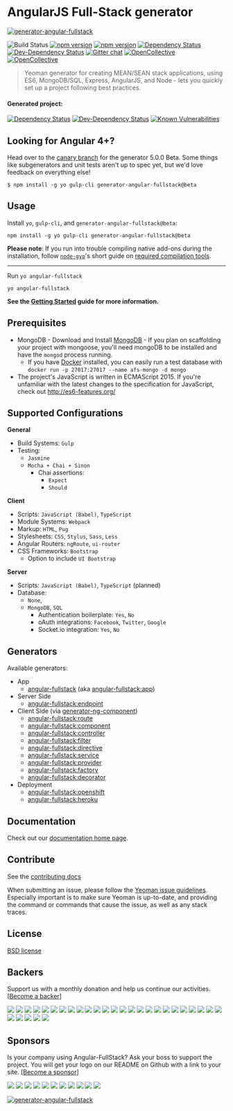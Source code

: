 # AngularJS Full-Stack generator
[![generator-angular-fullstack](https://angular-fullstack.github.io/assets/angular-fullstack-logo.svg)](https://angular-fullstack.github.io/)

![Build Status](https://img.shields.io/circleci/project/angular-fullstack/generator-angular-fullstack/master.svg)
[![npm version](https://img.shields.io/npm/v/generator-angular-fullstack.svg)](https://www.npmjs.com/package/generator-angular-fullstack)
[![npm version](https://img.shields.io/npm/v/generator-angular-fullstack/beta.svg)](https://www.npmjs.com/package/generator-angular-fullstack)
[![Dependency Status](https://img.shields.io/david/angular-fullstack/generator-angular-fullstack/canary.svg)](https://david-dm.org/angular-fullstack/generator-angular-fullstack/canary)
[![Dev-Dependency Status](https://img.shields.io/david/dev/angular-fullstack/generator-angular-fullstack/canary.svg)](https://david-dm.org/angular-fullstack/generator-angular-fullstack/canary#info=devDependencies)
[![Gitter chat](https://img.shields.io/gitter/room/DaftMonk/generator-angular-fullstack.svg)](https://gitter.im/DaftMonk/generator-angular-fullstack)
[![OpenCollective](https://opencollective.com/angular-fullstack/backers/badge.svg)](#backers)
[![OpenCollective](https://opencollective.com/angular-fullstack/sponsors/badge.svg)](#sponsors)
> Yeoman generator for creating MEAN/SEAN stack applications, using ES6, MongoDB/SQL, Express, AngularJS, and Node - lets you quickly set up a project following best practices.



#### Generated project: 
[![Dependency Status](https://img.shields.io/david/angular-fullstack/angular-fullstack-deps.svg)](https://david-dm.org/angular-fullstack/angular-fullstack-deps/5.0.0)
[![Dev-Dependency Status](https://img.shields.io/david/dev/angular-fullstack/angular-fullstack-deps.svg)](https://david-dm.org/angular-fullstack/angular-fullstack-deps/5.0.0#info=devDependencies)
[![Known Vulnerabilities](https://snyk.io/package/npm/angular-fullstack-deps/badge.svg)](https://snyk.io/package/npm/angular-fullstack-deps)

## Looking for Angular 4+?

Head over to the [canary branch](https://github.com/angular-fullstack/generator-angular-fullstack/tree/canary) for the generator 5.0.0 Beta. Some things like subgenerators and unit tests aren't up to spec yet, but we'd love feedback on everything else!

`$ npm install -g yo gulp-cli generator-angular-fullstack@beta`

## Usage

Install `yo`, `gulp-cli`, and `generator-angular-fullstack@beta`:
```
npm install -g yo gulp-cli generator-angular-fullstack@beta
```
__Please note__: If you run into trouble compiling native add-ons during the installation, follow [`node-gyp`](https://github.com/nodejs/node-gyp)'s short guide on [required compilation tools](https://github.com/nodejs/node-gyp#installation).

---

Run `yo angular-fullstack`
```
yo angular-fullstack
```

**See the [Getting Started](https://angular-fullstack.github.io/get-started/) guide for more information.**

## Prerequisites

* MongoDB - Download and Install [MongoDB](https://www.mongodb.com/download-center#community) - If you plan on scaffolding your project with mongoose, you'll need mongoDB to be installed and have the `mongod` process running.
  * If you have [Docker](https://www.docker.com/) installed, you can easily run a test database with `docker run -p 27017:27017 --name afs-mongo -d mongo`
* The project's JavaScript is written in ECMAScript 2015. If you're unfamiliar with the latest changes to the specification for JavaScript, check out http://es6-features.org/

## Supported Configurations

**General**

* Build Systems: `Gulp`
* Testing: 
  * `Jasmine`
  * `Mocha + Chai + Sinon`
    * Chai assertions:
      * `Expect`
      * `Should`

**Client**

* Scripts: `JavaScript (Babel)`, `TypeScript`
* Module Systems: `Webpack`
* Markup:  `HTML`, `Pug`
* Stylesheets: `CSS`, `Stylus`, `Sass`, `Less`
* Angular Routers: `ngRoute`, `ui-router`
* CSS Frameworks: `Bootstrap`
  * Option to include `UI Bootstrap`

**Server**

* Scripts: `JavaScript (Babel)`, `TypeScript` (planned)
* Database:
  * `None`,
  * `MongoDB`, `SQL`
    * Authentication boilerplate: `Yes`, `No`
    * oAuth integrations: `Facebook`, `Twitter`, `Google`
    * Socket.io integration: `Yes`, `No`


## Generators

Available generators:

* App
    - [angular-fullstack](https://angular-fullstack.github.io/generators/app/) (aka [angular-fullstack:app](https://angular-fullstack.github.io/generators/app/))
* Server Side
    - [angular-fullstack:endpoint](https://angular-fullstack.github.io/generators/endpoint)
* Client Side (via [generator-ng-component](https://github.com/DaftMonk/generator-ng-component))
    - [angular-fullstack:route](https://angular-fullstack.github.io/generators/route)
    - [angular-fullstack:component](https://angular-fullstack.github.io/generators/component)
    - [angular-fullstack:controller](https://angular-fullstack.github.io/generators/controller)
    - [angular-fullstack:filter](https://angular-fullstack.github.io/generators/filter)
    - [angular-fullstack:directive](https://angular-fullstack.github.io/generators/directive)
    - [angular-fullstack:service](https://angular-fullstack.github.io/generators/service)
    - [angular-fullstack:provider](https://angular-fullstack.github.io/generators/service)
    - [angular-fullstack:factory](https://angular-fullstack.github.io/generators/service)
    - [angular-fullstack:decorator](https://angular-fullstack.github.io/generators/decorator)
* Deployment
    - [angular-fullstack:openshift](https://angular-fullstack.github.io/generators/openshift)
    - [angular-fullstack:heroku](https://angular-fullstack.github.io/generators/heroku)


## Documentation

Check out our [documentation home page](http://angular-fullstack.github.io/).


## Contribute

See the [contributing docs](https://github.com/DaftMonk/generator-angular-fullstack/blob/master/contributing.md)

When submitting an issue, please follow the [Yeoman issue guidelines](https://github.com/yeoman/yeoman/blob/master/contributing.md#issue-submission). Especially important is to make sure Yeoman is up-to-date, and providing the command or commands that cause the issue, as well as any stack traces.

## License

[BSD license](http://opensource.org/licenses/bsd-license.php)



## Backers

Support us with a monthly donation and help us continue our activities. [[Become a backer](https://opencollective.com/angular-fullstack#backer)]

<a href="https://opencollective.com/angular-fullstack/backer/0/website" target="_blank"><img src="https://opencollective.com/angular-fullstack/backer/0/avatar"></a>
<a href="https://opencollective.com/angular-fullstack/backer/1/website" target="_blank"><img src="https://opencollective.com/angular-fullstack/backer/1/avatar"></a>
<a href="https://opencollective.com/angular-fullstack/backer/2/website" target="_blank"><img src="https://opencollective.com/angular-fullstack/backer/2/avatar"></a>
<a href="https://opencollective.com/angular-fullstack/backer/3/website" target="_blank"><img src="https://opencollective.com/angular-fullstack/backer/3/avatar"></a>
<a href="https://opencollective.com/angular-fullstack/backer/4/website" target="_blank"><img src="https://opencollective.com/angular-fullstack/backer/4/avatar"></a>
<a href="https://opencollective.com/angular-fullstack/backer/5/website" target="_blank"><img src="https://opencollective.com/angular-fullstack/backer/5/avatar"></a>
<a href="https://opencollective.com/angular-fullstack/backer/6/website" target="_blank"><img src="https://opencollective.com/angular-fullstack/backer/6/avatar"></a>
<a href="https://opencollective.com/angular-fullstack/backer/7/website" target="_blank"><img src="https://opencollective.com/angular-fullstack/backer/7/avatar"></a>
<a href="https://opencollective.com/angular-fullstack/backer/8/website" target="_blank"><img src="https://opencollective.com/angular-fullstack/backer/8/avatar"></a>
<a href="https://opencollective.com/angular-fullstack/backer/9/website" target="_blank"><img src="https://opencollective.com/angular-fullstack/backer/9/avatar"></a>
<a href="https://opencollective.com/angular-fullstack/backer/10/website" target="_blank"><img src="https://opencollective.com/angular-fullstack/backer/10/avatar"></a>
<a href="https://opencollective.com/angular-fullstack/backer/11/website" target="_blank"><img src="https://opencollective.com/angular-fullstack/backer/11/avatar"></a>
<a href="https://opencollective.com/angular-fullstack/backer/12/website" target="_blank"><img src="https://opencollective.com/angular-fullstack/backer/12/avatar"></a>
<a href="https://opencollective.com/angular-fullstack/backer/13/website" target="_blank"><img src="https://opencollective.com/angular-fullstack/backer/13/avatar"></a>
<a href="https://opencollective.com/angular-fullstack/backer/14/website" target="_blank"><img src="https://opencollective.com/angular-fullstack/backer/14/avatar"></a>
<a href="https://opencollective.com/angular-fullstack/backer/15/website" target="_blank"><img src="https://opencollective.com/angular-fullstack/backer/15/avatar"></a>
<a href="https://opencollective.com/angular-fullstack/backer/16/website" target="_blank"><img src="https://opencollective.com/angular-fullstack/backer/16/avatar"></a>
<a href="https://opencollective.com/angular-fullstack/backer/17/website" target="_blank"><img src="https://opencollective.com/angular-fullstack/backer/17/avatar"></a>
<a href="https://opencollective.com/angular-fullstack/backer/18/website" target="_blank"><img src="https://opencollective.com/angular-fullstack/backer/18/avatar"></a>
<a href="https://opencollective.com/angular-fullstack/backer/19/website" target="_blank"><img src="https://opencollective.com/angular-fullstack/backer/19/avatar"></a>
<a href="https://opencollective.com/angular-fullstack/backer/20/website" target="_blank"><img src="https://opencollective.com/angular-fullstack/backer/20/avatar"></a>
<a href="https://opencollective.com/angular-fullstack/backer/21/website" target="_blank"><img src="https://opencollective.com/angular-fullstack/backer/21/avatar"></a>
<a href="https://opencollective.com/angular-fullstack/backer/22/website" target="_blank"><img src="https://opencollective.com/angular-fullstack/backer/22/avatar"></a>
<a href="https://opencollective.com/angular-fullstack/backer/23/website" target="_blank"><img src="https://opencollective.com/angular-fullstack/backer/23/avatar"></a>
<a href="https://opencollective.com/angular-fullstack/backer/24/website" target="_blank"><img src="https://opencollective.com/angular-fullstack/backer/24/avatar"></a>
<a href="https://opencollective.com/angular-fullstack/backer/25/website" target="_blank"><img src="https://opencollective.com/angular-fullstack/backer/25/avatar"></a>
<a href="https://opencollective.com/angular-fullstack/backer/26/website" target="_blank"><img src="https://opencollective.com/angular-fullstack/backer/26/avatar"></a>
<a href="https://opencollective.com/angular-fullstack/backer/27/website" target="_blank"><img src="https://opencollective.com/angular-fullstack/backer/27/avatar"></a>
<a href="https://opencollective.com/angular-fullstack/backer/28/website" target="_blank"><img src="https://opencollective.com/angular-fullstack/backer/28/avatar"></a>
<a href="https://opencollective.com/angular-fullstack/backer/29/website" target="_blank"><img src="https://opencollective.com/angular-fullstack/backer/29/avatar"></a>


## Sponsors

Is your company using Angular-FullStack? Ask your boss to support the project. You will get your logo on our README on Github with a link to your site. [[Become a sponsor](https://opencollective.com/angular-fullstack#sponsor)]

<a href="https://opencollective.com/angular-fullstack/sponsor/0/website" target="_blank"><img src="https://opencollective.com/angular-fullstack/sponsor/0/avatar"></a>
<a href="https://opencollective.com/angular-fullstack/sponsor/1/website" target="_blank"><img src="https://opencollective.com/angular-fullstack/sponsor/1/avatar"></a>
<a href="https://opencollective.com/angular-fullstack/sponsor/2/website" target="_blank"><img src="https://opencollective.com/angular-fullstack/sponsor/2/avatar"></a>
<a href="https://opencollective.com/angular-fullstack/sponsor/3/website" target="_blank"><img src="https://opencollective.com/angular-fullstack/sponsor/3/avatar"></a>
<a href="https://opencollective.com/angular-fullstack/sponsor/4/website" target="_blank"><img src="https://opencollective.com/angular-fullstack/sponsor/4/avatar"></a>
<a href="https://opencollective.com/angular-fullstack/sponsor/5/website" target="_blank"><img src="https://opencollective.com/angular-fullstack/sponsor/5/avatar"></a>
<a href="https://opencollective.com/angular-fullstack/sponsor/6/website" target="_blank"><img src="https://opencollective.com/angular-fullstack/sponsor/6/avatar"></a>
<a href="https://opencollective.com/angular-fullstack/sponsor/7/website" target="_blank"><img src="https://opencollective.com/angular-fullstack/sponsor/7/avatar"></a>
<a href="https://opencollective.com/angular-fullstack/sponsor/8/website" target="_blank"><img src="https://opencollective.com/angular-fullstack/sponsor/8/avatar"></a>
<a href="https://opencollective.com/angular-fullstack/sponsor/9/website" target="_blank"><img src="https://opencollective.com/angular-fullstack/sponsor/9/avatar"></a>
<a href="https://opencollective.com/angular-fullstack/sponsor/10/website" target="_blank"><img src="https://opencollective.com/angular-fullstack/sponsor/10/avatar"></a>

[![generator-angular-fullstack](https://angular-fullstack.github.io/assets/angular-fullstack-boxes.svg)](https://angular-fullstack.github.io/)
